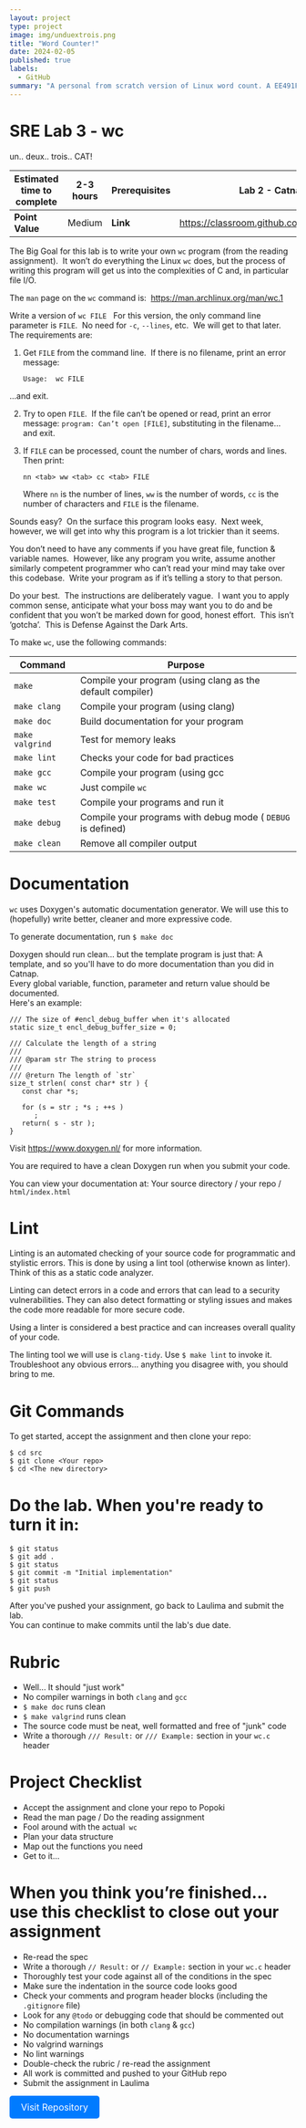 ```yaml
---
layout: project
type: project
image: img/unduextrois.png
title: "Word Counter!"
date: 2024-02-05
published: true
labels:
  - GitHub
summary: "A personal from scratch version of Linux word count. A EE491F Software Reverse Engineering project with Professor Mark Nelson"
---
```


SRE Lab 3 - wc
==============

un.. deux.. trois.. CAT!

| **Estimated time to complete** | 2-3 hours | **Prerequisites** | Lab 2 - Catnap                          |
|--------------------------------|-----------|-------------------|-----------------------------------------|
| **Point Value**                | Medium    | **Link**          | https://classroom.github.com/a/45dGM1no |

The Big Goal for this lab is to write your own `wc` program (from the reading 
assignment).  It won’t do everything the Linux `wc` does, but the process of 
writing this program will get us into the complexities of C and, in particular 
file I/O.

The `man` page on the `wc` command is:  https://man.archlinux.org/man/wc.1

Write a version of `wc FILE`   For this version, the only command line parameter
is `FILE`.  No need for `-c`, `--lines`, etc.  We will get to that later.  
The requirements are:

  1. Get `FILE` from the command line.  If there is no filename, print an error message:

         Usage:  wc FILE

  ...and exit.

  2. Try to open `FILE`.  If the file can’t be opened or read, print an error 
     message: `program: Can’t open [FILE]`, substituting in the filename... and exit.

  3. If `FILE` can be processed, count the number of chars, words and lines.  
     Then print:

         nn <tab> ww <tab> cc <tab> FILE

     Where `nn` is the number of lines, `ww` is the number of words, `cc` is 
     the number of characters and `FILE` is the filename.

Sounds easy?  On the surface this program looks easy.  Next week, however, we 
will get into why this program is a lot trickier than it seems.

You don’t need to have any comments if you have great file, function & variable
names.  However, like any program you write, assume another similarly competent
programmer who can’t read your mind may take over this codebase.  Write your 
program as if it’s telling a story to that person.

Do your best.  The instructions are deliberately vague.  I want you to apply 
common sense, anticipate what your boss may want you to do and be confident 
that you won’t be marked down for good, honest effort.  This isn’t ‘gotcha’. 
 This is Defense Against the Dark Arts.

To make `wc`, use the following commands:

| Command              | Purpose                                                    |
|----------------------|------------------------------------------------------------|
| `make`               | Compile your program (using clang as the default compiler) |
| `make clang`         | Compile your program (using clang)                         |
| `make doc`           | Build documentation for your program                       |
| `make valgrind`      | Test for memory leaks                                      |
| `make lint`          | Checks your code for bad practices                         |
| `make gcc`           | Compile your program (using gcc                            |
| `make wc`            | Just compile `wc`                                          |
| `make test`          | Compile your programs and run it                           |
| `make debug`         | Compile your programs with debug mode ( `DEBUG` is defined)|
| `make clean`         | Remove all compiler output                                 |


# Documentation
`wc` uses Doxygen's automatic documentation generator.  We will use this to 
(hopefully) write better, cleaner and more expressive code.  

To generate documentation, run `$ make doc`

Doxygen should run clean... but the template program is just that:  A template, 
and so you'll have to do more documentation than you did in Catnap.  
Every global variable, function, parameter and return value should be documented.  
Here's an example:

    /// The size of #encl_debug_buffer when it's allocated
    static size_t encl_debug_buffer_size = 0;
    
    /// Calculate the length of a string
    ///
    /// @param str The string to process
    ///
    /// @return The length of `str`
    size_t strlen( const char* str ) {
       const char *s;
    
       for (s = str ; *s ; ++s )
          ;
       return( s - str );
    }

Visit https://www.doxygen.nl/ for more information.

You are required to have a clean Doxygen run when you submit your code.

You can view your documentation at:  Your source directory / your repo / `html/index.html`


# Lint
Linting is an automated checking of your source code for programmatic and 
stylistic errors.  This is done by using a lint tool (otherwise known as linter).  
Think of this as a static code analyzer.

Linting can detect errors in a code and errors that can lead to a security 
vulnerabilities.  They can also detect formatting or styling issues and makes 
the code more readable for more secure code.

Using a linter is considered a best practice and can increases overall quality 
of your code.

The linting tool we will use is `clang-tidy`.  Use `$ make lint` to invoke it.
Troubleshoot any obvious errors... anything you disagree with, you should bring
to me.


# Git Commands
To get started, accept the assignment and then clone your repo:

    $ cd src
    $ git clone <Your repo>
    $ cd <The new directory>

# Do the lab.  When you're ready to turn it in:

    $ git status
    $ git add .
    $ git status
    $ git commit -m "Initial implementation"
    $ git status
    $ git push

After you've pushed your assignment, go back to Laulima and submit the lab.  
You can continue to make commits until the lab's due date.


# Rubric
  - Well... It should "just work"
  - No compiler warnings in both `clang` and `gcc`
  - `$ make doc` runs clean
  - `$ make valgrind` runs clean
  - The source code must be neat, well formatted and free of "junk" code
  - Write a thorough `/// Result:`  or `/// Example:` section in your `wc.c` header


# Project Checklist
  - Accept the assignment and clone your repo to Popoki
  - Read the man page / Do the reading assignment
  - Fool around with the actual` wc`
  - Plan your data structure
  - Map out the functions you need
  - Get to it...


# When you think you’re finished… use this checklist to close out your assignment
  - Re-read the spec
  - Write a thorough `// Result:`  or `// Example:` section in your `wc.c` header
  - Thoroughly test your code against all of the conditions in the spec
  - Make sure the indentation in the source code looks good
  - Check your comments and program header blocks (including the `.gitignore` file)
  - Look for any `@todo` or debugging code that should be commented out
  - No compilation warnings (in both `clang` & `gcc`)
  - No documentation warnings
  - No valgrind warnings
  - No lint warnings
  - Double-check the rubric / re-read the assignment
  - All work is committed and pushed to your GitHub repo
  - Submit the assignment in Laulima


<a href="https://github.com/SRE-Nelson/sre_lab3_wc-Zeniscribbles.git" style="display: inline-block; padding: 10px 20px; font-size: 16px; color: #fff; background-color: #007bff; text-align: center; border-radius: 5px; text-decoration: none;">Visit Repository</a>

